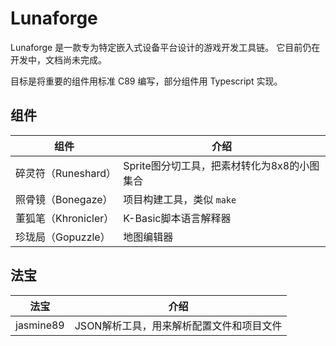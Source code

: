 # Lunaforge
Lunaforge 是一款专为特定嵌入式设备平台设计的游戏开发工具链。
它目前仍在开发中，文档尚未完成。

目标是将重要的组件用标准 C89 编写，部分组件用 Typescript 实现。

## 组件
| 组件 | 介绍 |
|---|---|
| 碎灵符（Runeshard） | Sprite图分切工具，把素材转化为8x8的小图集合 |
| 照骨镜（Bonegaze） | 项目构建工具，类似 `make` |
| 董狐笔（Khronicler）| K-Basic脚本语言解释器 |
| 珍珑局（Gopuzzle） | 地图编辑器 | 

## 法宝
| 法宝 | 介绍 |
|---|---|
| jasmine89 | JSON解析工具，用来解析配置文件和项目文件 |